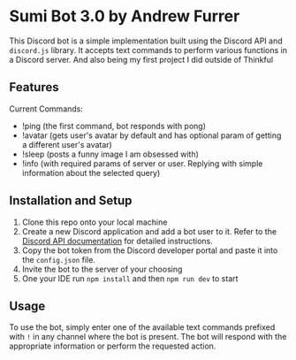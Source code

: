 ﻿# Sumi Bot 3.0 by Andrew Furrer

This Discord bot is a simple implementation built using the Discord API and `discord.js` library. It accepts text commands to perform various functions in a Discord server. And also being my first project I did outside of Thinkful

## Features

Current Commands:

+ !ping (the first command, bot responds with pong)
+ !avatar (gets user's avatar by default and has optional param of getting a different user's avatar)
+ !sleep (posts a funny image I am obsessed with)
+ !info (with required params of server or user. Replying with simple information about the selected query)

## Installation and Setup

1. Clone this repo onto your local machine
2. Create a new Discord application and add a bot user to it. Refer to the [Discord API documentation](https://discord.com/developers/docs/intro) for detailed instructions.
3. Copy the bot token from the Discord developer portal and paste it into the `config.json` file.
4. Invite the bot to the server of your choosing
5. One your IDE run `npm install` and then `npm run dev` to start

## Usage

To use the bot, simply enter one of the available text commands prefixed with `!` in any channel where the bot is present. The bot will respond with the appropriate information or perform the requested action.